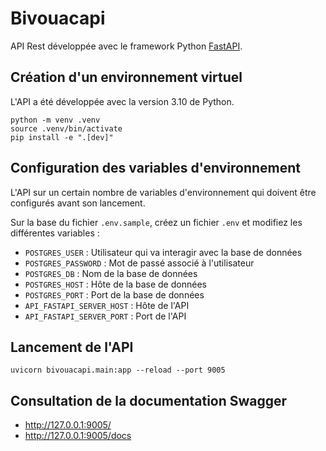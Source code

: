 # Bivouacapi

API Rest développée avec le framework Python [FastAPI](https://fastapi.tiangolo.com/).

## Création d'un environnement virtuel

L'API a été développée avec la version 3.10 de Python.

```shell
python -m venv .venv
source .venv/bin/activate
pip install -e ".[dev]"
```

## Configuration des variables d'environnement

L'API sur un certain nombre de variables d'environnement qui doivent être configurés avant son lancement.

Sur la base du fichier `.env.sample`, créez un fichier `.env` et modifiez les différentes variables :

- `POSTGRES_USER` : Utilisateur qui va interagir avec la base de données
- `POSTGRES_PASSWORD` : Mot de passé associé à l'utilisateur
- `POSTGRES_DB` : Nom de la base de données
- `POSTGRES_HOST` : Hôte de la base de données
- `POSTGRES_PORT` : Port de la base de données
- `API_FASTAPI_SERVER_HOST` : Hôte de l'API
- `API_FASTAPI_SERVER_PORT` : Port de l'API

## Lancement de l'API

`uvicorn bivouacapi.main:app --reload --port 9005`

## Consultation de la documentation Swagger

- <http://127.0.0.1:9005/>
- <http://127.0.0.1:9005/docs>
